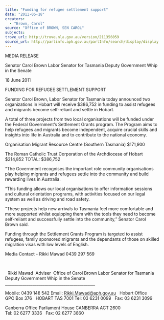 ```yaml
---
title: "Funding for refugee settlement support"
date: "2011-06-18"
creators:
  - "Brown, Carol"
source: "Office of BROWN, SEN CAROL"
subjects:
trove_url: http://trove.nla.gov.au/version/211356059
source_url: http://parlinfo.aph.gov.au/parlInfo/search/display/display.w3p;query=Id%3A%22media/pressrel/859183%22
---
```


 

 MEDIA RELEASE 

 Senator Carol Brown  Labor Senator for Tasmania  Deputy Government Whip in the Senate   

 

 18 June 2011                                                                                                               

 

 FUNDING FOR REFUGEE SETTLEMENT SUPPORT    

 Senator  Carol  Brown,  Labor  Senator  for  Tasmania  today  announced  two   organizations  in  Hobart  will  receive  $386,752  in  funding  to  assist  refugees  and   migrants become self-reliant and settle in Hobart.    

 A total of three projects from two local organisations will be funded under the Federal  Government’s Settlement Grants program. The Program aims to help refugees and  migrants become independent, acquire crucial skills and insights into life in Australia  and to contribute to the national economy.   

 Organisation  Migrant Resource Centre (Southern Tasmania)     $171,900 

 The Roman Catholic Trust Corporation of the Archdiocese of Hobart  $214,852          TOTAL:   $386,752  

 

 “The Government recognises the important role community organisations play  helping migrants and refugees settle into the community and build rewarding lives in  Australia.   

 “This funding allows our local organisations to offer information sessions and cultural  orientation programs, with activities focused on our legal system as well as driving  and road safety.    

  “These projects help new arrivals to Tasmania feel more comfortable and more  supported whilst equipping them with the tools they need to become self-reliant and  successfully settle into the community,” Senator Carol Brown said.   

 Funding through the Settlement Grants Program is targeted to assist refugees,  family sponsored migrants and the dependants of those on skilled migration visas  with low levels of English.   

 Media Contact - Rikki Mawad 0439 297 569   

  

   Rikki Mawad  Adviser  Office of Carol Brown  Labor Senator for Tasmania  Deputy Government Whip in the Senate  ______________________________________________ 

 Mobile: 0439 148 542 Email: Rikki.Mawad@aph.gov.au    Hobart Office  GPO Box 376   HOBART TAS 7001  Tel: 03 6231 0099   Fax: 03 6231 3099      

 Canberra Office  Parliament House CANBERRA ACT 2600  Tel: 02 6277 3336   Fax: 02 6277 3660        

